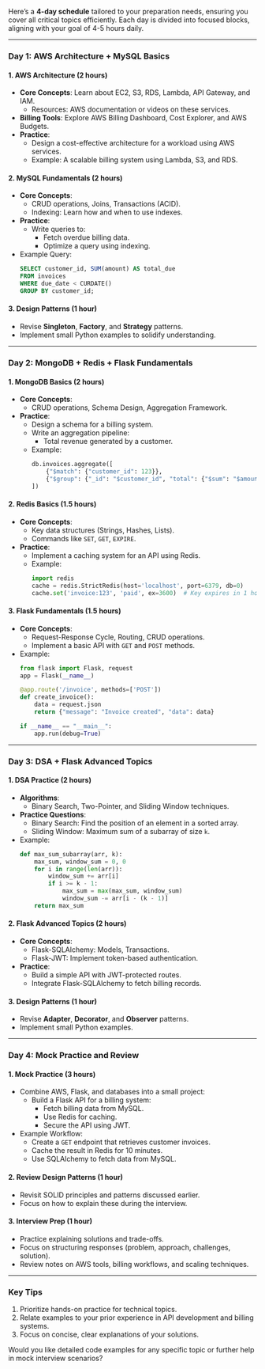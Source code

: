 Here’s a **4-day schedule** tailored to your preparation needs, ensuring you cover all critical topics efficiently. Each day is divided into focused blocks, aligning with your goal of 4-5 hours daily.

---

### **Day 1: AWS Architecture + MySQL Basics**
#### **1. AWS Architecture (2 hours)**
   - **Core Concepts**: Learn about EC2, S3, RDS, Lambda, API Gateway, and IAM.
     - Resources: AWS documentation or videos on these services.
   - **Billing Tools**: Explore AWS Billing Dashboard, Cost Explorer, and AWS Budgets.
   - **Practice**:
     - Design a cost-effective architecture for a workload using AWS services.
     - Example: A scalable billing system using Lambda, S3, and RDS.

#### **2. MySQL Fundamentals (2 hours)**
   - **Core Concepts**:
     - CRUD operations, Joins, Transactions (ACID).
     - Indexing: Learn how and when to use indexes.
   - **Practice**:
     - Write queries to:
       - Fetch overdue billing data.
       - Optimize a query using indexing.
   - Example Query:
     ```sql
     SELECT customer_id, SUM(amount) AS total_due 
     FROM invoices 
     WHERE due_date < CURDATE() 
     GROUP BY customer_id;
     ```

#### **3. Design Patterns (1 hour)**
   - Revise **Singleton**, **Factory**, and **Strategy** patterns.
   - Implement small Python examples to solidify understanding.

---

### **Day 2: MongoDB + Redis + Flask Fundamentals**
#### **1. MongoDB Basics (2 hours)**
   - **Core Concepts**:
     - CRUD operations, Schema Design, Aggregation Framework.
   - **Practice**:
     - Design a schema for a billing system.
     - Write an aggregation pipeline:
       - Total revenue generated by a customer.
     - Example:
       ```python
       db.invoices.aggregate([
           {"$match": {"customer_id": 123}},
           {"$group": {"_id": "$customer_id", "total": {"$sum": "$amount"}}}
       ])
       ```

#### **2. Redis Basics (1.5 hours)**
   - **Core Concepts**:
     - Key data structures (Strings, Hashes, Lists).
     - Commands like `SET`, `GET`, `EXPIRE`.
   - **Practice**:
     - Implement a caching system for an API using Redis.
     - Example:
       ```python
       import redis
       cache = redis.StrictRedis(host='localhost', port=6379, db=0)
       cache.set('invoice:123', 'paid', ex=3600)  # Key expires in 1 hour
       ```

#### **3. Flask Fundamentals (1.5 hours)**
   - **Core Concepts**:
     - Request-Response Cycle, Routing, CRUD operations.
     - Implement a basic API with `GET` and `POST` methods.
   - Example:
     ```python
     from flask import Flask, request
     app = Flask(__name__)

     @app.route('/invoice', methods=['POST'])
     def create_invoice():
         data = request.json
         return {"message": "Invoice created", "data": data}

     if __name__ == "__main__":
         app.run(debug=True)
     ```

---

### **Day 3: DSA + Flask Advanced Topics**
#### **1. DSA Practice (2 hours)**
   - **Algorithms**:
     - Binary Search, Two-Pointer, and Sliding Window techniques.
   - **Practice Questions**:
     - Binary Search: Find the position of an element in a sorted array.
     - Sliding Window: Maximum sum of a subarray of size `k`.
   - Example:
     ```python
     def max_sum_subarray(arr, k):
         max_sum, window_sum = 0, 0
         for i in range(len(arr)):
             window_sum += arr[i]
             if i >= k - 1:
                 max_sum = max(max_sum, window_sum)
                 window_sum -= arr[i - (k - 1)]
         return max_sum
     ```

#### **2. Flask Advanced Topics (2 hours)**
   - **Core Concepts**:
     - Flask-SQLAlchemy: Models, Transactions.
     - Flask-JWT: Implement token-based authentication.
   - **Practice**:
     - Build a simple API with JWT-protected routes.
     - Integrate Flask-SQLAlchemy to fetch billing records.

#### **3. Design Patterns (1 hour)**
   - Revise **Adapter**, **Decorator**, and **Observer** patterns.
   - Implement small Python examples.

---

### **Day 4: Mock Practice and Review**
#### **1. Mock Practice (3 hours)**
   - Combine AWS, Flask, and databases into a small project:
     - Build a Flask API for a billing system:
       - Fetch billing data from MySQL.
       - Use Redis for caching.
       - Secure the API using JWT.
   - Example Workflow:
     - Create a `GET` endpoint that retrieves customer invoices.
     - Cache the result in Redis for 10 minutes.
     - Use SQLAlchemy to fetch data from MySQL.

#### **2. Review Design Patterns (1 hour)**
   - Revisit SOLID principles and patterns discussed earlier.
   - Focus on how to explain these during the interview.

#### **3. Interview Prep (1 hour)**
   - Practice explaining solutions and trade-offs.
   - Focus on structuring responses (problem, approach, challenges, solution).
   - Review notes on AWS tools, billing workflows, and scaling techniques.

---

### **Key Tips**
1. Prioritize hands-on practice for technical topics.
2. Relate examples to your prior experience in API development and billing systems.
3. Focus on concise, clear explanations of your solutions.

Would you like detailed code examples for any specific topic or further help in mock interview scenarios?